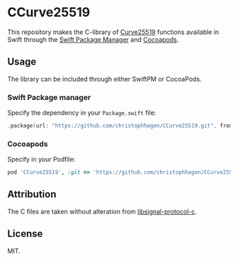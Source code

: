 # CCurve25519

This repository makes the C-library of [Curve25519](https://en.wikipedia.org/wiki/Curve25519) functions available in Swift through the [Swift Package Manager](https://swift.org/package-manager/) and [Cocoapods](https://cocoapods.org/).

## Usage

The library can be included through either SwiftPM or CocoaPods.

### Swift Package manager

Specify the dependency in your `Package.swift` file:

````swift
.package(url: "https://github.com/christophhagen/CCurve25519.git", from: "1.0.0")
````

### Cocoapods

Specify in your Podfile:

````ruby
pod 'CCurve25519', :git => 'https://github.com/christophhagen/CCurve25519.git'
````

## Attribution

The C files are taken without alteration from [libsignal-protocol-c](https://github.com/signalapp/libsignal-protocol-c).

## License

MIT.
